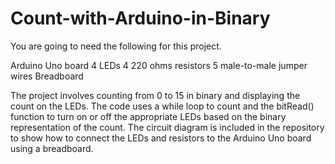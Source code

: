 # Count-with-Arduino-in-Binary

You are going to need the following for this project. 

Arduino Uno board
4 LEDs
4 220 ohms resistors
5 male-to-male jumper wires
Breadboard



The project involves counting from 0 to 15 in binary and displaying the count on the LEDs. 
The code uses a while loop to count and the bitRead() 
function to turn on or off the appropriate LEDs based on the binary representation of the count.
The circuit diagram is included in the repository to show how to connect the LEDs 
and resistors to the Arduino Uno board using a breadboard.
